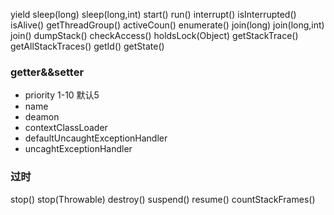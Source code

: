 yield
sleep(long)
sleep(long,int)
start()
run()
interrupt()
isInterrupted()
isAlive()
getThreadGroup()
activeCoun()
enumerate()
join(long)
join(long,int)
join()
dumpStack()
checkAccess()
holdsLock(Object)
getStackTrace()
getAllStackTraces()
getId()
getState()

### getter&&setter
* priority 1-10 默认5
* name
* deamon
* contextClassLoader
* defaultUncaughtExceptionHandler
* uncaghtExceptionHandler

### 过时
stop()
stop(Throwable)
destroy()
suspend()
resume()
countStackFrames()